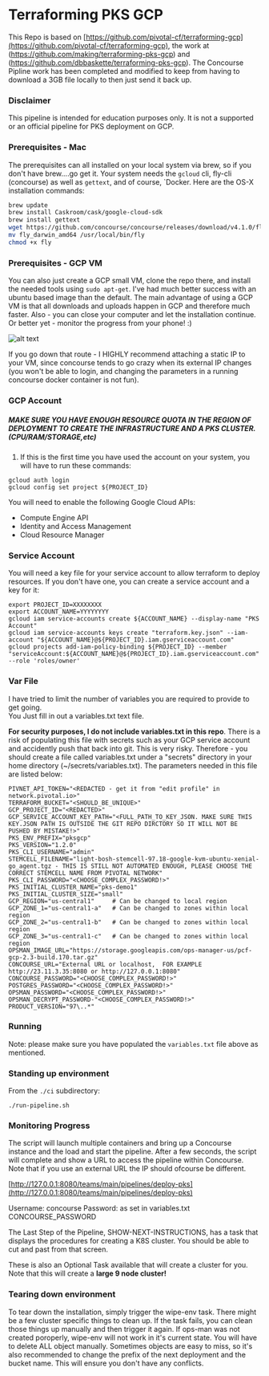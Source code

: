 # Terraforming PKS GCP

This Repo is based on  [https://github.com/pivotal-cf/terraforming-gcp](https://github.com/pivotal-cf/terraforming-gcp), the work at (https://github.com/making/terraforming-pks-gcp) and (https://github.com/dbbaskette/terraforming-pks-gcp).  The Concourse Pipline work has been completed and modified to keep from having to download a 3GB file locally to then just send it back up.

### Disclaimer

This pipeline is intended for education purposes only. It is not a supported or an official pipeline for PKS deployment on GCP.

### Prerequisites - Mac

The prerequisites can all installed on your local system via brew, so if you don't have brew....go get it.   Your system needs the `gcloud` cli, fly-cli (concourse) as well as `gettext`, and of course, `Docker.  Here are the OS-X installation commands:

```bash
brew update
brew install Caskroom/cask/google-cloud-sdk
brew install gettext
wget https://github.com/concourse/concourse/releases/download/v4.1.0/fly_darwin_amd64
mv fly_darwin_amd64 /usr/local/bin/fly
chmod +x fly
```
### Prerequisites - GCP VM

You can also just create a GCP small VM, clone the repo there, and install the needed tools using `sudo apt-get`. I've had much better success with an ubuntu based image than the default. The main advantage of using a GCP VM is that all downloads and uploads happen in GCP and therefore much faster. Also - you can close your computer and let the installation continue. Or better yet - monitor the progress from your phone! :)

![alt text](https://c2.staticflickr.com/2/1928/31547565408_20cb454ec6_c.jpg)

If you go down that route - I HIGHLY recommend attaching a static IP to your VM, since concourse tends to go crazy when its external IP changes (you won't be able to login, and changing the parameters in a running concourse docker container is not fun).

### GCP Account

##### MAKE SURE YOU HAVE ENOUGH __RESOURCE QUOTA IN THE REGION OF DEPLOYMENT__ TO CREATE THE INFRASTRUCTURE AND A PKS CLUSTER.   (CPU/RAM/STORAGE,etc)
1) If this is the first time you have used the account on your system, you will have to run these commands:
```
gcloud auth login
gcloud config set project ${PROJECT_ID}
```

You will need to enable the following Google Cloud APIs:
* Compute Engine API
* Identity and Access Management
* Cloud Resource Manager

### Service Account

You will need a key file for your service account to allow terraform to deploy resources. If you don't have one, you can create a service account and a key for it:

```
export PROJECT_ID=XXXXXXXX
export ACCOUNT_NAME=YYYYYYYY
gcloud iam service-accounts create ${ACCOUNT_NAME} --display-name "PKS Account"
gcloud iam service-accounts keys create "terraform.key.json" --iam-account "${ACCOUNT_NAME}@${PROJECT_ID}.iam.gserviceaccount.com"
gcloud projects add-iam-policy-binding ${PROJECT_ID} --member "serviceAccount:${ACCOUNT_NAME}@${PROJECT_ID}.iam.gserviceaccount.com" --role 'roles/owner'
```


### Var File

I have tried to limit the number of variables you are required to provide to get going.  
You Just fill in out a variables.txt text file.

**For security purposes, I do not include variables.txt in this repo**. There is a risk of populating this file with secrets such as your GCP service account and accidently push that back into git. This is very risky. Therefore - you should create a file called variables.txt under a "secrets" directory in your home directory (~/secrets/variables.txt). The parameters needed in this file are listed below:

```
PIVNET_API_TOKEN="<REDACTED - get it from "edit profile" in network.pivotal.io>"
TERRAFORM_BUCKET="<SHOULD_BE_UNIQUE>"
GCP_PROJECT_ID="<REDACTED>"
GCP_SERVICE_ACCOUNT_KEY_PATH="<FULL_PATH_TO_KEY_JSON. MAKE SURE THIS KEY.JSON PATH IS OUTSIDE THE GIT REPO DIRCTORY SO IT WILL NOT BE PUSHED BY MISTAKE!>"
PKS_ENV_PREFIX="pksgcp"
PKS_VERSION="1.2.0"
PKS_CLI_USERNAME="admin"
STEMCELL_FILENAME="light-bosh-stemcell-97.18-google-kvm-ubuntu-xenial-go_agent.tgz - THIS IS STILL NOT AUTOMATED ENOUGH, PLEASE CHOOSE THE CORRECT STEMCELL NAME FROM PIVOTAL NETWORK"
PKS_CLI_PASSWORD="<CHOOSE_COMPLEX_PASSWORD!>"
PKS_INITIAL_CLUSTER_NAME="pks-demo1"
PKS_INITIAL_CLUSTER_SIZE="small"
GCP_REGION="us-central1"     # Can be changed to local region
GCP_ZONE_1="us-central1-a"   # Can be changed to zones within local region
GCP_ZONE_2="us-central1-b"   # Can be changed to zones within local region
GCP_ZONE_3="us-central1-c"   # Can be changed to zones within local region
OPSMAN_IMAGE_URL="https://storage.googleapis.com/ops-manager-us/pcf-gcp-2.3-build.170.tar.gz"
CONCOURSE_URL="External URL or localhost,  FOR EXAMPLE http://23.11.3.35:8080 or http://127.0.0.1:8080"
CONCOURSE_PASSWORD="<CHOOSE_COMPLEX_PASSWORD!>"
POSTGRES_PASSWORD="<CHOOSE_COMPLEX_PASSWORD!>"
OPSMAN_PASSWORD="<CHOOSE_COMPLEX_PASSWORD!>"
OPSMAN_DECRYPT_PASSWORD-"<CHOOSE_COMPLEX_PASSWORD!>"
PRODUCT_VERSION="97\..*"
```
### Running

Note: please make sure you have populated the `variables.txt` file above as mentioned.

### Standing up environment

From the `./ci` subdirectory:
```
./run-pipeline.sh
```

### Monitoring Progress

The script will launch multiple containers and bring up a Concourse instance and the load and start the pipeline.   After a few seconds, the script will complete and show a URL to access the pipeline within Concourse. Note that if you use an external URL the IP should ofcourse be different.

[http://127.0.0.1:8080/teams/main/pipelines/deploy-pks](http://127.0.0.1:8080/teams/main/pipelines/deploy-pks)

Username:  concourse
Password:  as set in variables.txt CONCOURSE_PASSWORD

The Last Step of the Pipeline, SHOW-NEXT-INSTRUCTIONS, has a task that displays the procedures for creating a K8S cluster.   You should be able to cut and past from that screen.

These is also an Optional Task available that will create a cluster for you. Note that this will create a **large 9 node cluster!**

### Tearing down environment

To tear down the installation, simply trigger the wipe-env task.   There might be a few cluster specific things to clean up.  If the task fails, you can clean those things up manually and then trigger it again. If ops-man was not created poroperly, wipe-env will not work in it's current state.   You will have to delete ALL object manually.  Sometimes objects are easy to miss, so it's also recommended to change the prefix of the next deployment and the bucket name.    This will ensure you don't have any conflicts.
